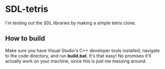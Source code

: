 # SDL-tetris
I'm testing out the SDL libraries by making a simple tetris clone.

## How to build
Make sure you have Visual Studio's C++ developer tools installed, navigate to the code directory, and run **build.bat**. 
It's that easy! No promises it'll actually work on your machine, since this is just me messing around.
